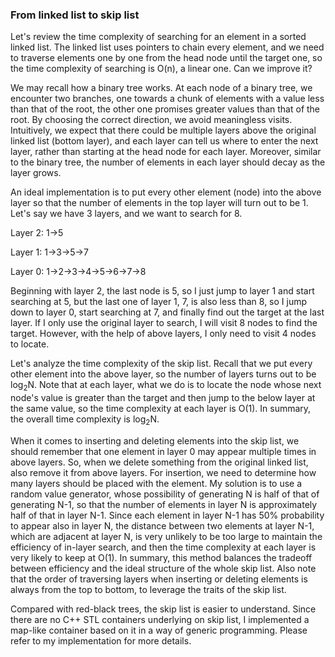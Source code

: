 ### From linked list to skip list

Let's review the time complexity of searching for an element in a sorted linked list. The linked list uses pointers to chain every element, and we need to traverse elements one by one from the head node until the target one, so the time complexity of searching is O(n), a linear one. Can we improve it?

We may recall how a binary tree works. At each node of a binary tree, we encounter two branches, one towards a chunk of elements with a value less than that of the root, the other one promises greater values than that of the root. By choosing the correct direction, we avoid meaningless visits. Intuitively, we expect that there could be multiple layers above the original linked list (bottom layer), and each layer can tell us where to enter the next layer, rather than starting at the head node for each layer. Moreover, similar to the binary tree, the number of elements in each layer should decay as the layer grows.

An ideal implementation is to put every other element (node) into the above layer so that the number of elements in the top layer will turn out to be 1. Let's say we have 3 layers, and we want to search for 8.

Layer 2: 1->5 

Layer 1: 1->3->5->7 

Layer 0: 1->2->3->4->5->6->7->8

Beginning with layer 2, the last node is 5, so I just jump to layer 1 and start searching at 5, but the last one of layer 1, 7, is also less than 8, so I jump down to layer 0, start searching at 7, and finally find out the target at the last layer. If I only use the original layer to search, I will visit 8 nodes to find the target. However, with the help of above layers, I only need to visit 4 nodes to locate.

Let's analyze the time complexity of the skip list. Recall that we put every other element into the above layer, so the number of layers turns out to be log<sub>2</sub>N. Note that at each layer, what we do is to locate the node whose next node's value is greater than the target and then jump to the below layer at the same value, so the time complexity at each layer is O(1). In summary, the overall time complexity is log<sub>2</sub>N.

When it comes to inserting and deleting elements into the skip list, we should remember that one element in layer 0 may appear multiple times in above layers. So, when we delete something from the original linked list, also remove it from above layers. For insertion, we need to determine how many layers should be placed with the element. My solution is to use a random value generator, whose possibility of generating N is half of that of generating N-1, so that the number of elements in layer N is approximately half of that in layer N-1. Since each element in layer N-1 has 50% probability to appear also in layer N, the distance between two elements at layer N-1, which are adjacent at layer N, is very unlikely to be too large to maintain the efficiency of in-layer search, and then the time complexity at each layer is very likely to keep at O(1). In summary, this method balances the tradeoff between efficiency and the ideal structure of the whole skip list. Also note that the order of traversing layers when inserting or deleting elements is always from the top to bottom, to leverage the traits of the skip list.

Compared with red-black trees, the skip list is easier to understand. Since there are no C++ STL containers underlying on skip list, I implemented a map-like container based on it in a way of generic programming. Please refer to my implementation for more details.



